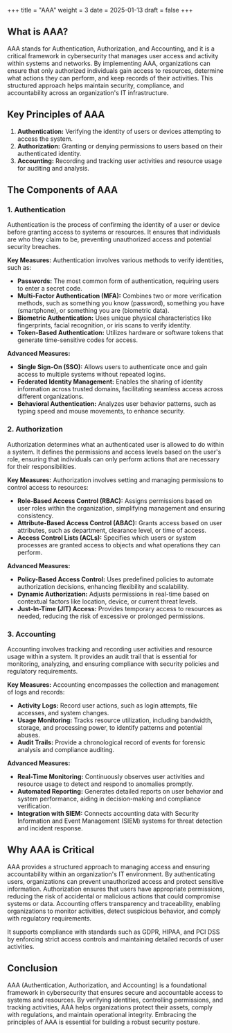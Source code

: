 +++
title = "AAA"
weight = 3
date = 2025-01-13
draft = false
+++

## What is AAA?

AAA stands for Authentication, Authorization, and Accounting, and it is a critical framework in cybersecurity that manages user access and activity within systems and networks. By implementing AAA, organizations can ensure that only authorized individuals gain access to resources, determine what actions they can perform, and keep records of their activities. This structured approach helps maintain security, compliance, and accountability across an organization's IT infrastructure.

## Key Principles of AAA

1. **Authentication:** Verifying the identity of users or devices attempting to access the system.
2. **Authorization:** Granting or denying permissions to users based on their authenticated identity.
3. **Accounting:** Recording and tracking user activities and resource usage for auditing and analysis.

## The Components of AAA

### 1. Authentication

Authentication is the process of confirming the identity of a user or device before granting access to systems or resources. It ensures that individuals are who they claim to be, preventing unauthorized access and potential security breaches.

**Key Measures:**
Authentication involves various methods to verify identities, such as:
- **Passwords:** The most common form of authentication, requiring users to enter a secret code.
- **Multi-Factor Authentication (MFA):** Combines two or more verification methods, such as something you know (password), something you have (smartphone), or something you are (biometric data).
- **Biometric Authentication:** Uses unique physical characteristics like fingerprints, facial recognition, or iris scans to verify identity.
- **Token-Based Authentication:** Utilizes hardware or software tokens that generate time-sensitive codes for access.

**Advanced Measures:**
- **Single Sign-On (SSO):** Allows users to authenticate once and gain access to multiple systems without repeated logins.
- **Federated Identity Management:** Enables the sharing of identity information across trusted domains, facilitating seamless access across different organizations.
- **Behavioral Authentication:** Analyzes user behavior patterns, such as typing speed and mouse movements, to enhance security.

### 2. Authorization

Authorization determines what an authenticated user is allowed to do within a system. It defines the permissions and access levels based on the user's role, ensuring that individuals can only perform actions that are necessary for their responsibilities.

**Key Measures:**
Authorization involves setting and managing permissions to control access to resources:
- **Role-Based Access Control (RBAC):** Assigns permissions based on user roles within the organization, simplifying management and ensuring consistency.
- **Attribute-Based Access Control (ABAC):** Grants access based on user attributes, such as department, clearance level, or time of access.
- **Access Control Lists (ACLs):** Specifies which users or system processes are granted access to objects and what operations they can perform.

**Advanced Measures:**
- **Policy-Based Access Control:** Uses predefined policies to automate authorization decisions, enhancing flexibility and scalability.
- **Dynamic Authorization:** Adjusts permissions in real-time based on contextual factors like location, device, or current threat levels.
- **Just-In-Time (JIT) Access:** Provides temporary access to resources as needed, reducing the risk of excessive or prolonged permissions.

### 3. Accounting

Accounting involves tracking and recording user activities and resource usage within a system. It provides an audit trail that is essential for monitoring, analyzing, and ensuring compliance with security policies and regulatory requirements.

**Key Measures:**
Accounting encompasses the collection and management of logs and records:
- **Activity Logs:** Record user actions, such as login attempts, file accesses, and system changes.
- **Usage Monitoring:** Tracks resource utilization, including bandwidth, storage, and processing power, to identify patterns and potential abuses.
- **Audit Trails:** Provide a chronological record of events for forensic analysis and compliance auditing.

**Advanced Measures:**
- **Real-Time Monitoring:** Continuously observes user activities and resource usage to detect and respond to anomalies promptly.
- **Automated Reporting:** Generates detailed reports on user behavior and system performance, aiding in decision-making and compliance verification.
- **Integration with SIEM:** Connects accounting data with Security Information and Event Management (SIEM) systems for threat detection and incident response.

## Why AAA is Critical

AAA provides a structured approach to managing access and ensuring accountability within an organization's IT environment. By authenticating users, organizations can prevent unauthorized access and protect sensitive information. Authorization ensures that users have appropriate permissions, reducing the risk of accidental or malicious actions that could compromise systems or data. Accounting offers transparency and traceability, enabling organizations to monitor activities, detect suspicious behavior, and comply with regulatory requirements.

It supports compliance with standards such as GDPR, HIPAA, and PCI DSS by enforcing strict access controls and maintaining detailed records of user activities.

## Conclusion

AAA (Authentication, Authorization, and Accounting) is a foundational framework in cybersecurity that ensures secure and accountable access to systems and resources. By verifying identities, controlling permissions, and tracking activities, AAA helps organizations protect their assets, comply with regulations, and maintain operational integrity. Embracing the principles of AAA is essential for building a robust security posture.

